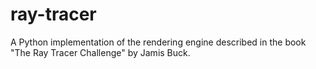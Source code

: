 # ray-tracer
A Python implementation of the rendering engine described in the book "The Ray Tracer Challenge" by Jamis Buck.
